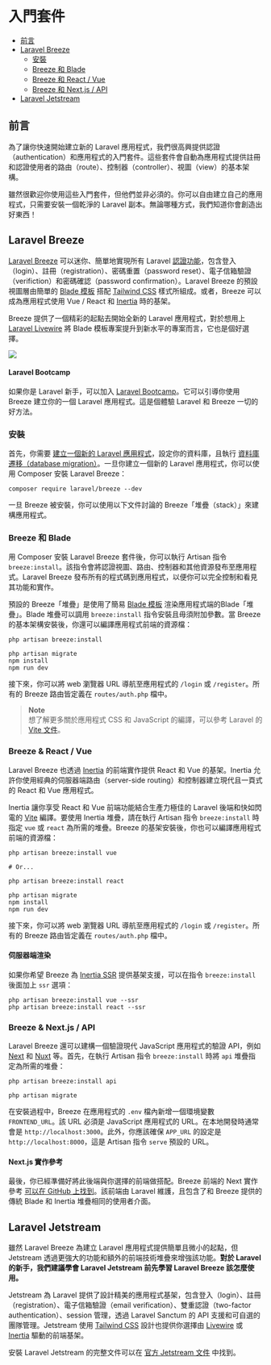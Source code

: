 # 入門套件

- [前言](#introduction)
- [Laravel Breeze](#laravel-breeze)
    - [安裝](#laravel-breeze-installation)
    - [Breeze 和 Blade](#breeze-and-blade)
    - [Breeze 和 React / Vue](#breeze-and-inertia)
    - [Breeze 和 Next.js / API](#breeze-and-next)
- [Laravel Jetstream](#laravel-jetstream)

<a name="introduction"></a>
## 前言

為了讓你快速開始建立新的 Laravel 應用程式，我們很高興提供認證（authentication）和應用程式的入門套件。這些套件會自動為應用程式提供註冊和認證使用者的路由（route）、控制器（controller）、視圖（view）的基本架構。

雖然很歡迎你使用這些入門套件，但他們並非必須的。你可以自由建立自己的應用程式，只需要安裝一個乾淨的 Laravel 副本。無論哪種方式，我們知道你會創造出好東西！

<a name="laravel-breeze"></a>
## Laravel Breeze

[Laravel Breeze](https://github.com/laravel/breeze) 可以迷你、簡單地實現所有 Laravel [認證功能](/docs/{{version}}/authentication)，包含登入（login）、註冊（registration）、密碼重置（password reset）、電子信箱驗證（verifiction）和密碼確認（password confirmation）。Laravel Breeze 的預設視圖層由簡單的 [Blade 模板](/docs/{{version}}/blade) 搭配 [Tailwind CSS](https://tailwindcss.com) 樣式所組成。或者，Breeze 可以成為應用程式使用 Vue / React 和 [Inertia](https://inertiajs.com) 時的基架。

Breeze 提供了一個精彩的起點去開始全新的 Laravel 應用程式，對於想用上 [Laravel Livewire](https://laravel-livewire.com) 將 Blade 模板專案提升到新水平的專案而言，它也是個好選擇。

<img src="https://laravel.com/img/docs/breeze-register.png">

#### Laravel Bootcamp

如果你是 Laravel 新手，可以加入 [Laravel Bootcamp](https://bootcamp.laravel.com)。它可以引導你使用 Breeze 建立你的一個 Laravel 應用程式。這是個體驗 Laravel 和 Breeze 一切的好方法。

<a name="laravel-breeze-installation"></a>
### 安裝

首先，你需要 [建立一個新的 Laravel 應用程式](/docs/{{version}}/installation)，設定你的資料庫，且執行 [資料庫遷移（database migration）](/docs/{{version}}/migrations)。一旦你建立一個新的 Laravel 應用程式，你可以使用 Composer 安裝 Laravel Breeze：

```shell
composer require laravel/breeze --dev
```

一旦 Breeze 被安裝，你可以使用以下文件討論的 Breeze「堆疊（stack）」來建構應用程式。

<a name="breeze-and-blade"></a>
### Breeze 和 Blade

用 Composer 安裝 Laravel Breeze 套件後，你可以執行 Artisan 指令 `breeze:install`。該指令會將認證視圖、路由、控制器和其他資源發布至應用程式。Laravel Breeze 發布所有的程式碼到應用程式，以便你可以完全控制和看見其功能和實作。

預設的 Breeze「堆疊」是使用了簡易 [Blade 模板](/docs/{{version}}/blade) 渲染應用程式端的Blade「堆疊」。Blade 堆疊可以調用 `breeze:install` 指令安裝且毋須附加參數。當 Breeze 的基本架構安裝後，你還可以編譯應用程式前端的資源檔：

```shell
php artisan breeze:install

php artisan migrate
npm install
npm run dev
```

接下來，你可以將 web 瀏覽器 URL 導航至應用程式的 `/login` 或 `/register`。所有的 Breeze 路由皆定義在 `routes/auth.php` 檔中。

> **Note**  
> 想了解更多關於應用程式 CSS 和 JavaScript 的編譯，可以參考 Laravel 的 [Vite 文件](/docs/{{version}}/vite#running-vite)。

<a name="breeze-and-inertia"></a>
### Breeze & React / Vue

Laravel Breeze 也透過 [Inertia](https://inertiajs.com) 的前端實作提供 React 和 Vue 的基架。Inertia 允許你使用經典的伺服器端路由（server-side routing）和控制器建立現代且一頁式的 React 和 Vue 應用程式。

Inertia 讓你享受 React 和 Vue 前端功能結合生產力極佳的 Laravel 後端和快如閃電的 [Vite](https://vitejs.dev) 編譯。要使用 Inertia 堆疊，請在執行 Artisan 指令 `breeze:install` 時指定 `vue` 或 `react` 為所需的堆疊。Breeze 的基架安裝後，你也可以編譯應用程式前端的資源檔：

```shell
php artisan breeze:install vue

# Or...

php artisan breeze:install react

php artisan migrate
npm install
npm run dev
```

接下來，你可以將 web 瀏覽器 URL 導航至應用程式的 `/login` 或 `/register`。所有的 Breeze 路由皆定義在 `routes/auth.php` 檔中。

<a name="server-side-rendering"></a>
#### 伺服器端渲染

如果你希望 Breeze 為 [Inertia SSR](https://inertiajs.com/server-side-rendering) 提供基架支援，可以在指令 `breeze:install` 後面加上 `ssr` 選項：

```shell
php artisan breeze:install vue --ssr
php artisan breeze:install react --ssr
```

<a name="breeze-and-next"></a>
### Breeze & Next.js / API

Laravel Breeze 還可以建構一個驗證現代 JavaScript 應用程式的驗證 API，例如 [Next](https://nextjs.org) 和 [Nuxt](https://nuxtjs.org) 等。首先，在執行 Artisan 指令 `breeze:install` 時將 `api` 堆疊指定為所需的堆疊：

```shell
php artisan breeze:install api

php artisan migrate
```

在安裝過程中，Breeze 在應用程式的 `.env` 檔內新增一個環境變數 `FRONTEND_URL`。該 URL 必須是 JavaScript 應用程式的 URL。在本地開發時通常會是 `http://localhost:3000`。此外，你應該確保 `APP_URL` 的設定是 `http://localhost:8000`，這是 Artisan 指令 `serve` 預設的 URL。

<a name="next-reference-implementation"></a>
#### Next.js 實作參考

最後，你已經準備好將此後端與你選擇的前端做搭配。Breeze 前端的 Next 實作參考 [可以在 GitHub 上找到](https://github.com/laravel/breeze-next)。該前端由 Laravel 維護，且包含了和 Breeze 提供的傳統 Blade 和 Inertia 堆疊相同的使用者介面。

<a name="laravel-jetstream"></a>
## Laravel Jetstream

雖然 Laravel Breeze 為建立 Laravel 應用程式提供簡單且微小的起點，但 Jetstream 透過更強大的功能和額外的前端技術堆疊來增強該功能。**對於 Laravel 的新手，我們建議學會 Laravel Jetstream 前先學習 Laravel Breeze 該怎麼使用。**

Jetstream 為 Laravel 提供了設計精美的應用程式基架，包含登入（login）、註冊（registration）、電子信箱驗證（email verification）、雙重認證（two-factor authentication）、session 管理，透過 Laravel Sanctum 的 API 支援和可自選的團隊管理。Jetstream 使用 [Tailwind CSS](https://tailwindcss.com) 設計也提供你選擇由 [Livewire](https://laravel-livewire.com) 或 [Inertia](https://inertiajs.com) 驅動的前端基架。

安裝 Laravel Jetstream 的完整文件可以在 [官方 Jetstream 文件](https://jetstream.laravel.com/2.x/introduction.html) 中找到。
